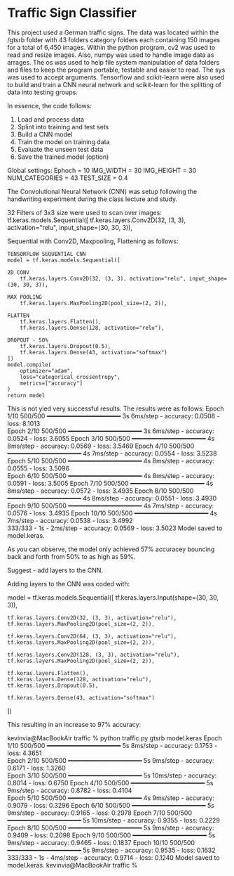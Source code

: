 # Traffic Sign Classifier

This project used a German traffic signs. The data was located within the /gtsrb folder with 43 folders category folders each containing 150 images for a total of 6,450 images.  Within the python program, cv2 was used to read and resize images.  Also, numpy was used to handle image data as arrages.  The os was used to help file system manipulation of data folders and files to keep the program portable, testable and easier to read.  The sys was used to accept arguments.  Tensorflow and scikit-learn were also used to build and train a CNN neural network and scikit-learn for the splitting of data into testing groups.

In essence, the code follows:

1. Load and process data
2. Splint into training and test sets
3. Build a CNN model
4. Train the model on training data
5. Evaluate the unseen test data
6. Save the trained model (option)

Global settings:
Ephoch = 10
IMG_WIDTH = 30
IMG_HEIGHT = 30
NUM_CATEGORIES = 43
TEST_SIZE = 0.4

The Convolutional Neural Network (CNN) was setup following the handwriting experiment during the class lecture and study.

32 Filters of 3x3 size were used to scan over images:
    tf.keras.models.Sequential([
    tf.keras.layers.Conv2D(32, (3, 3), activation="relu", input_shape=(30, 30, 3)),

Sequential with Conv2D, Maxpooling, Flattening as follows:

    TENSORFLOW SEQUENTIAL CNN
    model = tf.keras.models.Sequential([
    
    2D CONV
        tf.keras.layers.Conv2D(32, (3, 3), activation="relu", input_shape=(30, 30, 3)),

    MAX POOLING
        tf.keras.layers.MaxPooling2D(pool_size=(2, 2)),

    FLATTEN
        tf.keras.layers.Flatten(),
        tf.keras.layers.Dense(128, activation="relu"),

    DROPOUT - 50%
        tf.keras.layers.Dropout(0.5),
        tf.keras.layers.Dense(43, activation="softmax")
    ])
    model.compile(
        optimizer="adam",
        loss="categorical_crossentropy",
        metrics=["accuracy"]
    )
    return model

This is not yied very successful results.  The results were as follows:
Epoch 1/10
500/500 ━━━━━━━━━━━━━━━━━━━━ 3s 6ms/step - accuracy: 0.0508 - loss: 8.1013     
Epoch 2/10
500/500 ━━━━━━━━━━━━━━━━━━━━ 3s 6ms/step - accuracy: 0.0524 - loss: 3.6055 
Epoch 3/10
500/500 ━━━━━━━━━━━━━━━━━━━━ 4s 8ms/step - accuracy: 0.0569 - loss: 3.5469 
Epoch 4/10
500/500 ━━━━━━━━━━━━━━━━━━━━ 4s 7ms/step - accuracy: 0.0554 - loss: 3.5238 
Epoch 5/10
500/500 ━━━━━━━━━━━━━━━━━━━━ 4s 8ms/step - accuracy: 0.0555 - loss: 3.5096  
Epoch 6/10
500/500 ━━━━━━━━━━━━━━━━━━━━ 4s 8ms/step - accuracy: 0.0591 - loss: 3.5005 
Epoch 7/10
500/500 ━━━━━━━━━━━━━━━━━━━━ 4s 8ms/step - accuracy: 0.0572 - loss: 3.4935 
Epoch 8/10
500/500 ━━━━━━━━━━━━━━━━━━━━ 4s 8ms/step - accuracy: 0.0551 - loss: 3.4930 
Epoch 9/10
500/500 ━━━━━━━━━━━━━━━━━━━━ 4s 7ms/step - accuracy: 0.0576 - loss: 3.4935 
Epoch 10/10
500/500 ━━━━━━━━━━━━━━━━━━━━ 4s 7ms/step - accuracy: 0.0538 - loss: 3.4992  
333/333 - 1s - 2ms/step - accuracy: 0.0569 - loss: 3.5023
Model saved to model.keras.

As you can observe, the model only achieved 57% accuracey bouncing back and forth from 50% to as high as 59%.

Suggest - add layers to the CNN.

Adding layers to the CNN was coded with:

model = tf.keras.models.Sequential([
    tf.keras.layers.Input(shape=(30, 30, 3)),

    tf.keras.layers.Conv2D(32, (3, 3), activation="relu"),
    tf.keras.layers.MaxPooling2D(pool_size=(2, 2)),

    tf.keras.layers.Conv2D(64, (3, 3), activation="relu"),
    tf.keras.layers.MaxPooling2D(pool_size=(2, 2)),

    tf.keras.layers.Conv2D(128, (3, 3), activation="relu"),
    tf.keras.layers.MaxPooling2D(pool_size=(2, 2)),

    tf.keras.layers.Flatten(),
    tf.keras.layers.Dense(128, activation="relu"),
    tf.keras.layers.Dropout(0.5),

    tf.keras.layers.Dense(43, activation="softmax")
])

This resulting in an increase to 97% accuracy:

kevinvia@MacBookAir traffic % python traffic.py gtsrb model.keras
Epoch 1/10
500/500 ━━━━━━━━━━━━━━━━━━━━ 5s 8ms/step - accuracy: 0.1753 - loss: 4.3651         
Epoch 2/10
500/500 ━━━━━━━━━━━━━━━━━━━━ 5s 9ms/step - accuracy: 0.6171 - loss: 1.3260  
Epoch 3/10
500/500 ━━━━━━━━━━━━━━━━━━━━ 5s 10ms/step - accuracy: 0.8014 - loss: 0.6750
Epoch 4/10
500/500 ━━━━━━━━━━━━━━━━━━━━ 5s 9ms/step - accuracy: 0.8782 - loss: 0.4104  
Epoch 5/10
500/500 ━━━━━━━━━━━━━━━━━━━━ 4s 9ms/step - accuracy: 0.9079 - loss: 0.3296 
Epoch 6/10
500/500 ━━━━━━━━━━━━━━━━━━━━ 5s 9ms/step - accuracy: 0.9165 - loss: 0.2978 
Epoch 7/10
500/500 ━━━━━━━━━━━━━━━━━━━━ 5s 10ms/step - accuracy: 0.9355 - loss: 0.2229 
Epoch 8/10
500/500 ━━━━━━━━━━━━━━━━━━━━ 5s 9ms/step - accuracy: 0.9409 - loss: 0.2098 
Epoch 9/10
500/500 ━━━━━━━━━━━━━━━━━━━━ 5s 9ms/step - accuracy: 0.9465 - loss: 0.1837 
Epoch 10/10
500/500 ━━━━━━━━━━━━━━━━━━━━ 5s 9ms/step - accuracy: 0.9535 - loss: 0.1632  
333/333 - 1s - 4ms/step - accuracy: 0.9714 - loss: 0.1240
Model saved to model.keras.
kevinvia@MacBookAir traffic % 



